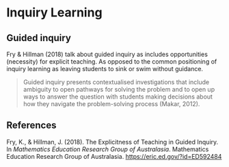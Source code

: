 # Inquiry Learning




## Guided inquiry

Fry & Hillman (2018) talk about guided inquiry as includes opportunities (necessity) for explicit teaching. As opposed to the common positioning of inquiry learning as leaving students to sink or swim without guidance.

> Guided inquiry presents contextualised investigations that include ambiguity to open pathways for solving the problem and to open up ways to answer the question with students making decisions about how they navigate the problem-solving process (Makar, 2012).

## References

Fry, K., & Hillman, J. (2018). The Explicitness of Teaching in Guided Inquiry. In *Mathematics Education Research Group of Australasia*. Mathematics Education Research Group of Australasia. <https://eric.ed.gov/?id=ED592484>



